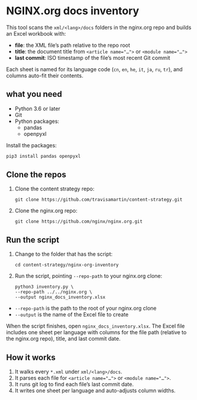 # NGINX.org docs inventory

This tool scans the `xml/<lang>/docs` folders in the nginx.org repo and builds an Excel workbook with:

- **file**: the XML file’s path relative to the repo root  
- **title**: the document title from `<article name="…">` or `<module name="…">`  
- **last commit**: ISO timestamp of the file’s most recent Git commit  

Each sheet is named for its language code (`cn`, `en`, `he`, `it`, `ja`, `ru`, `tr`), and columns auto-fit their contents.

## what you need

- Python 3.6 or later  
- Git  
- Python packages:
  - pandas  
  - openpyxl  

Install the packages:

```bash
pip3 install pandas openpyxl
```

## Clone the repos

1. Clone the content strategy repo:

   ```shell
   git clone https://github.com/travisamartin/content-strategy.git
   ```

2. Clone the nginx.org repo:

   ```shell
   git clone https://github.com/nginx/nginx.org.git
   ```

## Run the script

1. Change to the folder that has the script:

   ```shell
   cd content-strategy/nginx-org-inventory
   ```

2. Run the script, pointing `--repo-path` to your nginx.org clone:

   ```shell
   python3 inventory.py \
   --repo-path ../../nginx.org \
   --output nginx_docs_inventory.xlsx
   ```

- `--repo-path` is the path to the root of your nginx.org clone
- `--output` is the name of the Excel file to create

When the script finishes, open `nginx_docs_inventory.xlsx`. The Excel file includes one sheet per language with columns for the file path (relative to the nginx.org repo), title, and last commit date.

## How it works

1. It walks every `*.xml` under `xml/<lang>/docs`.
2. It parses each file for `<article name="…">` or `<module name="…">`.
3. It runs git log to find each file’s last commit date.
4. It writes one sheet per language and auto-adjusts column widths.